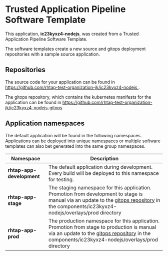 # Trusted Application Pipeline Software Template

This application, **ic23kyxz4-nodejs**, was created from a Trusted Application Pipeline Software Template.

The software templates create a new source and gitops deployment repositories with a sample source application. 

## Repositories

The source code for your application can be found in [https://github.com/rhtap-test-organization-jk/ic23kyxz4-nodejs ](https://github.com/rhtap-test-organization-jk/ic23kyxz4-nodejs ).
 
The gitops repository, which contains the kubernetes manifests for the application can be found in 
[https://github.com/rhtap-test-organization-jk/ic23kyxz4-nodejs-gitops ](https://github.com/rhtap-test-organization-jk/ic23kyxz4-nodejs-gitops ) 

## Application namespaces 

The default application will be found in the following namespaces. Applications can be deployed into unique namespaces or multiple software templates can also bet generated into the same group namespaces.  

|  Namespace   |  Description   |  
| -------- | -------- |   
| **rhtap-app-development** | The default application during development. Every build will be deployed to this namespace for testing. | 
| **rhtap-app-stage** | The staging namespace for this application. Promotion from development to stage is manual via an update to the [gitops repository](https://github.com/rhtap-test-organization-jk/ic23kyxz4-nodejs-gitops ) in the components/ic23kyxz4-nodejs/overlays/prod directory |  
| **rhtap-app-prod** | The production namespace for this application. Promotion from stage to production is manual via an update to the [gitops repository](https://github.com/rhtap-test-organization-jk/ic23kyxz4-nodejs-gitops ) in the components/ic23kyxz4-nodejs/overlays/prod directory | 